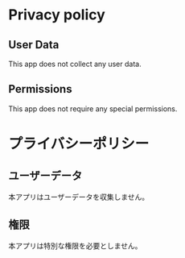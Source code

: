 # Privacy policy

## User Data

This app does not collect any user data.

## Permissions

This app does not require any special permissions.

# プライバシーポリシー

## ユーザーデータ

本アプリはユーザーデータを収集しません。

## 権限

本アプリは特別な権限を必要としません。
